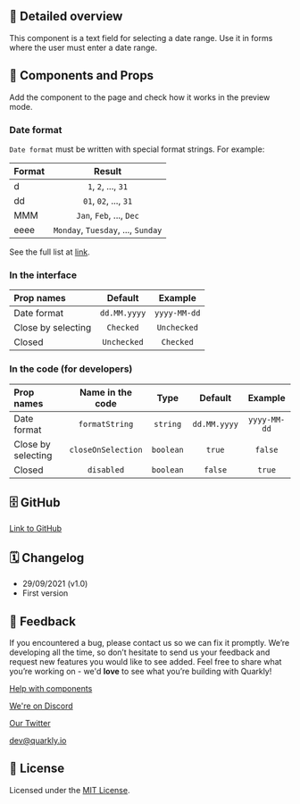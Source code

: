 ## 📖 Detailed overview

This component is a text field for selecting a date range. Use it in forms where the user must enter a date range.

## 🧩 Components and Props

Add the component to the page and check how it works in the preview mode.

### Date format

`Date format` must be written with special format strings. For example:

| Format |               Result               |
|:------ |:----------------------------------:|
| d      |        `1`, `2`, ..., `31`         |
| dd     |       `01`, `02`, ..., `31`        |
| MMM    |      `Jan`, `Feb`, ..., `Dec`      |
| eeee   | `Monday`, `Tuesday`, ..., `Sunday` |

See the full list at [link](https://date-fns.org/docs/format).

### In the interface

| Prop names         |   Default    |   Example    |
|:------------------ |:------------:|:------------:|
| Date format        | `dd.MM.yyyy` | `yyyy-MM-dd` |
| Close by selecting |  `Checked`   | `Unchecked`  |
| Closed             | `Unchecked`  |  `Checked`   |

### In the code (for developers)

| Prop names         |  Name in the code  |   Type    |   Default    |   Example    |
|:------------------ |:------------------:|:---------:|:------------:|:------------:|
| Date format        |   `formatString`   | `string`  | `dd.MM.yyyy` | `yyyy-MM-dd` |
| Close by selecting | `closeOnSelection` | `boolean` |    `true`    |   `false`    |
| Closed             |     `disabled`     | `boolean` |   `false`    |    `true`    |


## 🗄 GitHub

[Link to GitHub](https://github.com/quarkly/community-kit/tree/master/src/DateRangeInput)

## 🗓 Changelog

-   29/09/2021 (v1.0)
-   First version

## 📮 Feedback

If you encountered a bug, please contact us so we can fix it promptly. We’re developing all the time, so don’t hesitate to send us your feedback and request new features you would like to see added. Feel free to share what you’re working on - we'd **love** to see what you’re building with Quarkly!

[Help with components](https://community.quarkly.io/c/requests/11)

[We're on Discord](https://discord.gg/f9KhSMGX)

[Our Twitter](https://twitter.com/quarklyapp)

[dev@quarkly.io](mailto:dev@quarkly.io)

## 📝 License

Licensed under the [MIT License](https://raw.githubusercontent.com/quarkly/community-kit/master/LICENSE).
